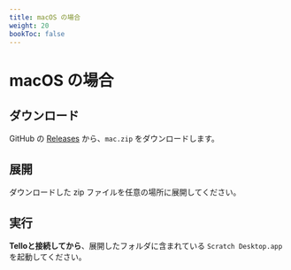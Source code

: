```yaml
---
title: macOS の場合
weight: 20
bookToc: false
---
```


# macOS の場合

## ダウンロード
GitHub の [Releases](https://github.com/kebhr/scratch3-tello/releases) から、`mac.zip` をダウンロードします。

## 展開
ダウンロードした zip ファイルを任意の場所に展開してください。

## 実行
**Telloと接続してから**、展開したフォルダに含まれている `Scratch Desktop.app` を起動してください。
